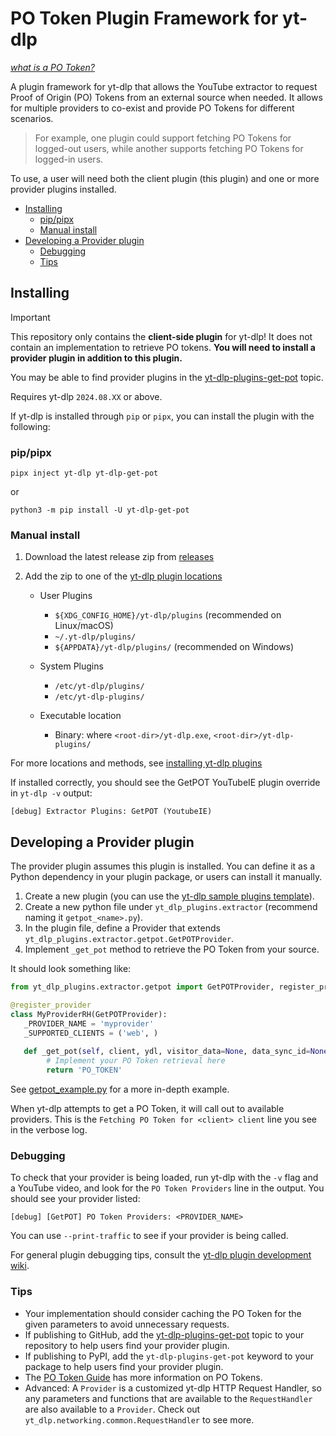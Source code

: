 # PO Token Plugin Framework for yt-dlp

_[what is a PO Token?](https://github.com/yt-dlp/yt-dlp/wiki/Extractors#po-token-guide)_

A plugin framework for yt-dlp that allows the YouTube extractor to request Proof of Origin (PO) Tokens from an external source when needed. 
It allows for multiple providers to co-exist and provide PO Tokens for different scenarios.

> For example, one plugin could support fetching PO Tokens for logged-out users, while another supports fetching PO Tokens for logged-in users.

To use, a user will need both the client plugin (this plugin) and one or more provider plugins installed.

* [Installing](#installing)
  * [pip/pipx](#pippipx)
  * [Manual install](#manual-install)
* [Developing a Provider plugin](#developing-a-provider-plugin)
  * [Debugging](#debugging)
  * [Tips](#tips)

## Installing

> [!IMPORTANT]
> This repository only contains the **client-side plugin** for yt-dlp!
> It does not contain an implementation to retrieve PO tokens. **You will need to install a provider plugin in addition to this plugin.**
> 
> You may be able to find provider plugins in the [yt-dlp-plugins-get-pot](https://github.com/topics/yt-dlp-plugins-get-pot) topic.

Requires yt-dlp `2024.08.XX` or above.

If yt-dlp is installed through `pip` or `pipx`, you can install the plugin with the following:

### pip/pipx

```
pipx inject yt-dlp yt-dlp-get-pot
```
or

```
python3 -m pip install -U yt-dlp-get-pot
```


### Manual install

1. Download the latest release zip from [releases](https://github.com/coletdjnz/yt-dlp-get-pot/releases) 

2. Add the zip to one of the [yt-dlp plugin locations](https://github.com/yt-dlp/yt-dlp#installing-plugins)

    - User Plugins
        - `${XDG_CONFIG_HOME}/yt-dlp/plugins` (recommended on Linux/macOS)
        - `~/.yt-dlp/plugins/`
        - `${APPDATA}/yt-dlp/plugins/` (recommended on Windows)
    
    - System Plugins
       -  `/etc/yt-dlp/plugins/`
       -  `/etc/yt-dlp-plugins/`
    
    - Executable location
        - Binary: where `<root-dir>/yt-dlp.exe`, `<root-dir>/yt-dlp-plugins/`

For more locations and methods, see [installing yt-dlp plugins](https://github.com/yt-dlp/yt-dlp#installing-plugins) 

If installed correctly, you should see the GetPOT YouTubeIE plugin override in `yt-dlp -v` output:

    [debug] Extractor Plugins: GetPOT (YoutubeIE)

## Developing a Provider plugin

The provider plugin assumes this plugin is installed. You can define it as a Python dependency in your plugin package, or users can install it manually.

1. Create a new plugin (you can use the [yt-dlp sample plugins template](https://github.com/yt-dlp/yt-dlp-sample-plugins)).
2. Create a new python file under `yt_dlp_plugins.extractor` (recommend naming it `getpot_<name>.py`).
3. In the plugin file, define a Provider that extends `yt_dlp_plugins.extractor.getpot.GetPOTProvider`.
4. Implement `_get_pot` method to retrieve the PO Token from your source.

It should look something like:

```python
from yt_dlp_plugins.extractor.getpot import GetPOTProvider, register_provider

@register_provider
class MyProviderRH(GetPOTProvider):
   _PROVIDER_NAME = 'myprovider'
   _SUPPORTED_CLIENTS = ('web', )
   
   def _get_pot(self, client, ydl, visitor_data=None, data_sync_id=None, **kwargs):
        # Implement your PO Token retrieval here
        return 'PO_TOKEN'
```

See [getpot_example.py](examples/getpot_example.py) for a more in-depth example.

When yt-dlp attempts to get a PO Token, it will call out to available providers. This is the `Fetching PO Token for <client> client` line you see in the verbose log.

### Debugging

To check that your provider is being loaded, run yt-dlp with the `-v` flag and a YouTube video, and look for the `PO Token Providers` line in the output.
 You should see your provider listed:
 
    [debug] [GetPOT] PO Token Providers: <PROVIDER_NAME>

You can use `--print-traffic` to see if your provider is being called.

For general plugin debugging tips, consult the [yt-dlp plugin development wiki](https://github.com/yt-dlp/yt-dlp/wiki/Plugin-Development).

### Tips

- Your implementation should consider caching the PO Token for the given parameters to avoid unnecessary requests.
- If publishing to GitHub, add the [yt-dlp-plugins-get-pot](https://github.com/topics/yt-dlp-plugins-get-pot) topic to your repository to help users find your provider plugin.
- If publishing to PyPI, add the `yt-dlp-plugins-get-pot` keyword to your package to help users find your provider plugin.
- The [PO Token Guide](https://github.com/yt-dlp/yt-dlp/wiki#po-token-guide) has more information on PO Tokens.
- Advanced: A `Provider` is a customized yt-dlp HTTP Request Handler, so any parameters and functions that are available to the `RequestHandler` are also available to a `Provider`. Check out `yt_dlp.networking.common.RequestHandler` to see more.
